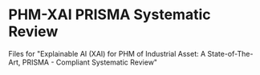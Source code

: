 # PHM-XAI PRISMA Systematic Review
 Files for "Explainable AI (XAI) for PHM of Industrial Asset: A State-of-The-Art, PRISMA - Compliant Systematic Review" 
